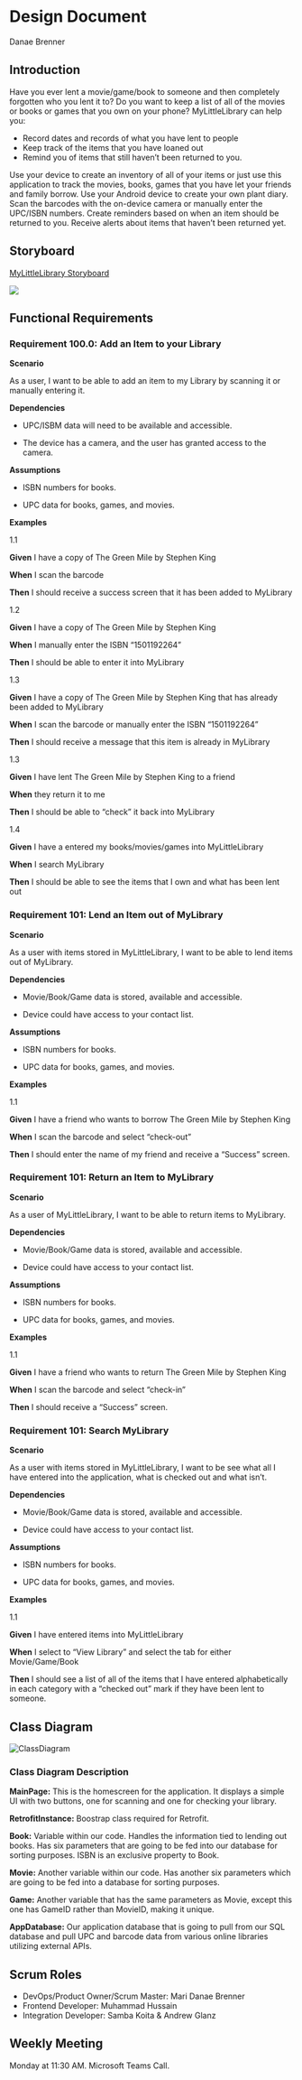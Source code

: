 # Design Document

Danae Brenner

## Introduction

Have you ever lent a movie/game/book to someone and then completely forgotten who you lent it to? Do you want to keep a list of all of the movies or books or games that you own on your phone? MyLittleLibrary can help you:

- Record dates and records of what you have lent to people
- Keep track of the items that you have loaned out
- Remind you of items that still haven’t been returned to you.

Use your device to create an inventory of all of your items or just use this application to track the movies, books, games that you have let your friends and family borrow. Use your Android device to create your own plant diary. Scan the barcodes with the on-device camera or manually enter the UPC/ISBN numbers. Create reminders based on when an item should be returned to you. Receive alerts about items that haven’t been returned yet.

## Storyboard

[MyLittleLibrary Storyboard](https://projects.invisionapp.com/prototype/ckyz8b84r0006z501gl7fg4wv/play)

[](https://projects.invisionapp.com/prototype/ckyz8b84r0006z501gl7fg4wv/play)![](Aspose.Words.6ff342ec-44c6-435e-8258-895b9cc7899e.001.jpeg)

## Functional Requirements

### Requirement 100.0: Add an Item to your Library

**Scenario**

As a user, I want to be able to add an item to my Library by scanning it or manually entering it.

**Dependencies**

- UPC/ISBM data will need to be available and accessible.

- The device has a camera, and the user has granted access to the camera.

**Assumptions**

- ISBN numbers for books.

- UPC data for books, games, and movies.

**Examples**

1.1

**Given** I have a copy of The Green Mile by Stephen King

**When** I scan the barcode 

**Then** I should receive a success screen that it has been added to MyLibrary 

1.2

**Given** I have a copy of The Green Mile by Stephen King

**When** I manually enter the ISBN “1501192264”

**Then** I should be able to enter it into MyLibrary

1.3

**Given** I have a copy of The Green Mile by Stephen King that has already been added to MyLibrary

**When** I scan the barcode or manually enter the ISBN “1501192264”

**Then** I should receive a message that this item is already in MyLibrary

1.3

**Given** I have lent The Green Mile by Stephen King to a friend

**When** they return it to me

**Then** I should be able to “check” it back into MyLibrary 

1.4

**Given** I have a entered my books/movies/games into MyLittleLibrary

**When** I search MyLibrary

**Then** I should be able to see the items that I own and what has been lent out


### Requirement 101: Lend an Item out of MyLibrary

**Scenario**

As a user with items stored in MyLittleLibrary, I want to be able to lend items out of MyLibrary.

**Dependencies**

- Movie/Book/Game data is stored, available and accessible.

- Device could have access to your contact list.

**Assumptions**

- ISBN numbers for books.

- UPC data for books, games, and movies.

**Examples**

1.1

**Given** I have a friend who wants to borrow The Green Mile by Stephen King

**When** I scan the barcode and select “check-out”

**Then** I should enter the name of my friend and receive a “Success” screen.

### Requirement 101: Return an Item to MyLibrary

**Scenario**

As a user of MyLittleLibrary, I want to be able to return items to MyLibrary.

**Dependencies**

- Movie/Book/Game data is stored, available and accessible.

- Device could have access to your contact list.

**Assumptions**

- ISBN numbers for books.

- UPC data for books, games, and movies.

**Examples**

1.1

**Given** I have a friend who wants to return The Green Mile by Stephen King

**When** I scan the barcode and select “check-in”

**Then** I should receive a “Success” screen.

### Requirement 101: Search MyLibrary

**Scenario**

As a user with items stored in MyLittleLibrary, I want to be see what all I have entered into the application, what is checked out and what isn’t.

**Dependencies**

- Movie/Book/Game data is stored, available and accessible.

- Device could have access to your contact list.

**Assumptions**

- ISBN numbers for books.

- UPC data for books, games, and movies.

**Examples**

1.1

**Given** I have entered items into MyLittleLibrary

**When** I select to “View Library” and select the tab for either Movie/Game/Book

**Then** I should see a list of all of the items that I have entered alphabetically in each category with a “checked out” mark if they have been lent to someone.


## Class Diagram

![ClassDiagram](https://i.imgur.com/GsIln2S.png)

### Class Diagram Description

**MainPage:** This is the homescreen for the application. It displays a simple UI with two buttons, one for scanning and one for checking your library. 

**RetrofitInstance:** Boostrap class required for Retrofit.

**Book:** Variable within our code. Handles the information tied to lending out books. Has six parameters that are going to be fed into our database for sorting purposes. ISBN is an exclusive property to Book.

**Movie:** Another variable within our code. Has another six parameters which are going to be fed into a database for sorting purposes.

**Game:** Another variable that has the same parameters as Movie, except this one has GameID rather than MovieID, making it unique. 

**AppDatabase:** Our application database that is going to pull from our SQL database and pull UPC and barcode data from various online libraries utilizing external APIs.

## Scrum Roles

- DevOps/Product Owner/Scrum Master: Mari Danae Brenner
- Frontend Developer: Muhammad Hussain
- Integration Developer: Samba Koita & Andrew Glanz

## Weekly Meeting

Monday at 11:30 AM. Microsoft Teams Call.

